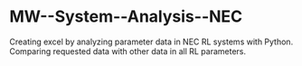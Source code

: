 # MW--System--Analysis--NEC

Creating excel by analyzing parameter data in NEC RL systems with Python. Comparing requested data with other data in all RL parameters.
